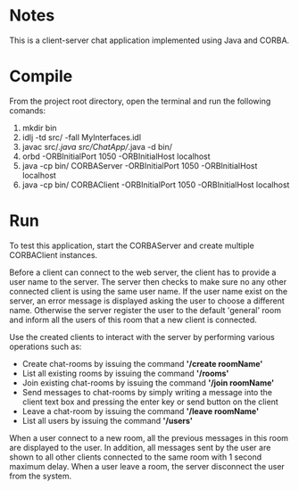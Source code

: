 # Notes
This is a client-server chat application implemented using Java and CORBA.

# Compile
From the project root directory, open the terminal and run the following comands:
  1. mkdir bin
  2. idlj -td src/ -fall MyInterfaces.idl
  3. javac src/*.java src/ChatApp/*.java -d bin/
  4. orbd -ORBInitialPort 1050 -ORBInitialHost localhost
  5. java -cp bin/ CORBAServer -ORBInitialPort 1050 -ORBInitialHost localhost
  6. java -cp bin/ CORBAClient -ORBInitialPort 1050 -ORBInitialHost localhost

# Run
To test this application, start the CORBAServer and create multiple CORBAClient instances. 

Before a client can connect to the web server, the client has to provide a user name to the server. The server then checks to make sure no any other connected client is using the  same user name. If the user name exist on the server, an error message is displayed asking the user to choose a different name. Otherwise the server register the user to the default 'general' room and inform all the users of this room that a new client is connected.

Use the created clients to interact with the server by performing various operations such as:

  * Create chat-rooms by issuing the command **'/create roomName'**
  * List all existing rooms by issuing the command **'/rooms'**
  * Join existing chat-rooms by issuing the command **'/join roomName'**
  * Send messages to chat-rooms by simply writing a message into the client text box and pressing the enter key or send button on the client
  * Leave a chat-room by issuing the command **'/leave roomName'**
  * List all users by issuing the command **'/users'**

When a user connect to a new room, all the previous messages in this room are displayed to the user. In addition, all messages sent by the user are shown to all other clients connected to the same room with 1 second maximum delay. When a user leave a room, the server disconnect the user from the system.
